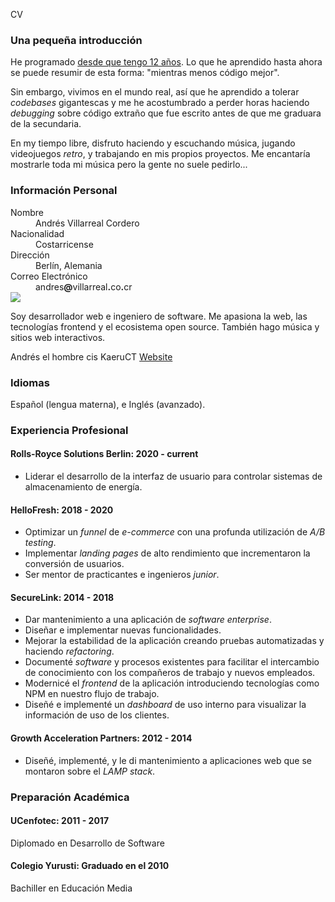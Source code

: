 CV

### Una pequeña introducción

He programado [desde que tengo 12 años](https://kaeruct.github.io/posts/origins.html). Lo que he aprendido hasta ahora se puede resumir de esta forma: "mientras menos código mejor".

Sin embargo, vivimos en el mundo real, así que he aprendido a tolerar _codebases_ gigantescas y me he acostumbrado a perder horas haciendo _debugging_ sobre código extraño que fue escrito antes de que me graduara de la secundaria.

En my tiempo libre, disfruto haciendo y escuchando música, jugando videojuegos _retro_, y trabajando en mis propios proyectos. Me encantaría mostrarle toda mi música pero la gente no suele pedirlo...

### Información Personal

<dl class="personal-info h-card">
<dt>Nombre</dt>
<dd class="p-name">Andrés Villarreal Cordero</dd>
<dt>Nacionalidad</dt>
<dd>Costarricense</dd>
<dt>Dirección</dt>
<dd><span class="p-locality">Berlín</span>, <span class="p-country-name">Alemania</span></dd>
<dt>Correo Electrónico</dt>
<dd class="u-email">andres<strong>@</strong>villarreal<strong>.</strong>co<strong>.</strong>cr</dd>
<div class="meta">
<img class="u-photo" src="/img/face.jpg" />
<p class="p-note">
Soy desarrollador web e ingeniero de software. Me apasiona la web, las tecnologías frontend y el ecosistema open source. También hago música y sitios web interactivos.
</p>
<span class="p-given-name">Andrés</span>
<a class="u-pronoun">el</a>
<span class="p-gender-identity">hombre cis</span>
<span class="p-nickname">KaeruCT</span>
<a href="http://andres.villarreal.co.cr/" class="u-url u-uid">Website</a>
</div>
</dl>

### Idiomas

Español (lengua materna), e Inglés (avanzado).

### Experiencia Profesional

#### Rolls-Royce Solutions Berlin: 2020 - current

*   Liderar el desarrollo de la interfaz de usuario para controlar sistemas de almacenamiento de energía.

#### HelloFresh: 2018 - 2020

*   Optimizar un _funnel_ de _e-commerce_ con una profunda utilización de _A/B testing_.
*   Implementar _landing pages_ de alto rendimiento que incrementaron la conversión de usuarios.
*   Ser mentor de practicantes e ingenieros _junior_.

#### SecureLink: 2014 - 2018

*   Dar mantenimiento a una aplicación de _software_ _enterprise_.
*   Diseñar e implementar nuevas funcionalidades.
*   Mejorar la estabilidad de la aplicación creando pruebas automatizadas y haciendo _refactoring_.
*   Documenté _software_ y procesos existentes para facilitar el intercambio de conocimiento con los compañeros de trabajo y nuevos empleados.
*   Modernicé el _frontend_ de la aplicación introduciendo tecnologías como NPM en nuestro flujo de trabajo.
*   Diseñé e implementé un _dashboard_ de uso interno para visualizar la información de uso de los clientes.

#### Growth Acceleration Partners: 2012 - 2014

*   Diseñé, implementé, y le di mantenimiento a aplicaciones web que se montaron sobre el _LAMP stack_.

### Preparación Académica

#### UCenfotec: 2011 - 2017

Diplomado en Desarrollo de Software

#### Colegio Yurusti: Graduado en el 2010

Bachiller en Educación Media